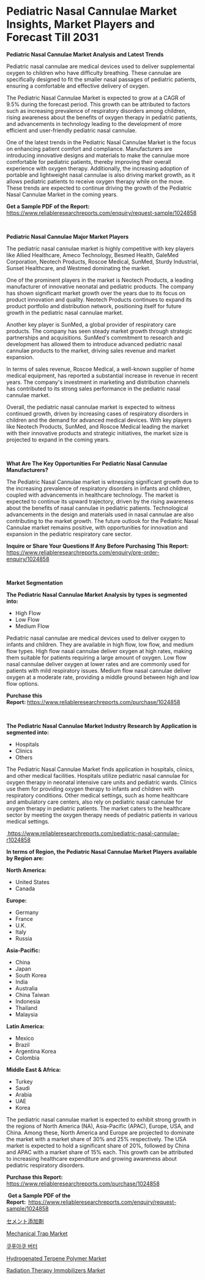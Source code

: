<p><h1>Pediatric Nasal Cannulae Market Insights, Market Players and Forecast Till 2031</h1></p><p><strong>Pediatric Nasal Cannulae Market Analysis and Latest Trends</strong></p>
<p><p>Pediatric nasal cannulae are medical devices used to deliver supplemental oxygen to children who have difficulty breathing. These cannulae are specifically designed to fit the smaller nasal passages of pediatric patients, ensuring a comfortable and effective delivery of oxygen.</p><p>The Pediatric Nasal Cannulae Market is expected to grow at a CAGR of 9.5% during the forecast period. This growth can be attributed to factors such as increasing prevalence of respiratory disorders among children, rising awareness about the benefits of oxygen therapy in pediatric patients, and advancements in technology leading to the development of more efficient and user-friendly pediatric nasal cannulae.</p><p>One of the latest trends in the Pediatric Nasal Cannulae Market is the focus on enhancing patient comfort and compliance. Manufacturers are introducing innovative designs and materials to make the cannulae more comfortable for pediatric patients, thereby improving their overall experience with oxygen therapy. Additionally, the increasing adoption of portable and lightweight nasal cannulae is also driving market growth, as it allows pediatric patients to receive oxygen therapy while on the move. These trends are expected to continue driving the growth of the Pediatric Nasal Cannulae Market in the coming years.</p></p>
<p><strong>Get a Sample PDF of the Report:&nbsp;</strong> <a href="https://www.reliableresearchreports.com/enquiry/request-sample/1024858">https://www.reliableresearchreports.com/enquiry/request-sample/1024858</a></p>
<p>&nbsp;</p>
<p><strong>Pediatric Nasal Cannulae Major Market Players</strong></p>
<p><p>The pediatric nasal cannulae market is highly competitive with key players like Allied Healthcare, Ameco Technology, Besmed Health, GaleMed Corporation, Neotech Products, Roscoe Medical, SunMed, Sturdy Industrial, Sunset Healthcare, and Westmed dominating the market. </p><p>One of the prominent players in the market is Neotech Products, a leading manufacturer of innovative neonatal and pediatric products. The company has shown significant market growth over the years due to its focus on product innovation and quality. Neotech Products continues to expand its product portfolio and distribution network, positioning itself for future growth in the pediatric nasal cannulae market.</p><p>Another key player is SunMed, a global provider of respiratory care products. The company has seen steady market growth through strategic partnerships and acquisitions. SunMed's commitment to research and development has allowed them to introduce advanced pediatric nasal cannulae products to the market, driving sales revenue and market expansion.</p><p>In terms of sales revenue, Roscoe Medical, a well-known supplier of home medical equipment, has reported a substantial increase in revenue in recent years. The company's investment in marketing and distribution channels has contributed to its strong sales performance in the pediatric nasal cannulae market.</p><p>Overall, the pediatric nasal cannulae market is expected to witness continued growth, driven by increasing cases of respiratory disorders in children and the demand for advanced medical devices. With key players like Neotech Products, SunMed, and Roscoe Medical leading the market with their innovative products and strategic initiatives, the market size is projected to expand in the coming years.</p></p>
<p>&nbsp;</p>
<p><strong>What Are The Key Opportunities For Pediatric Nasal Cannulae Manufacturers?</strong></p>
<p><p>The Pediatric Nasal Cannulae market is witnessing significant growth due to the increasing prevalence of respiratory disorders in infants and children, coupled with advancements in healthcare technology. The market is expected to continue its upward trajectory, driven by the rising awareness about the benefits of nasal cannulae in pediatric patients. Technological advancements in the design and materials used in nasal cannulae are also contributing to the market growth. The future outlook for the Pediatric Nasal Cannulae market remains positive, with opportunities for innovation and expansion in the pediatric respiratory care sector.</p></p>
<p><strong>Inquire or Share Your Questions If Any Before Purchasing This Report:</strong> <a href="https://www.reliableresearchreports.com/enquiry/pre-order-enquiry/1024858">https://www.reliableresearchreports.com/enquiry/pre-order-enquiry/1024858</a></p>
<p>&nbsp;</p>
<p><strong>Market Segmentation</strong></p>
<p><strong>The Pediatric Nasal Cannulae Market Analysis by types is segmented into:</strong></p>
<p><ul><li>High Flow</li><li>Low Flow</li><li>Medium Flow</li></ul></p>
<p><p>Pediatric nasal cannulae are medical devices used to deliver oxygen to infants and children. They are available in high flow, low flow, and medium flow types. High flow nasal cannulae deliver oxygen at high rates, making them suitable for patients requiring a large amount of oxygen. Low flow nasal cannulae deliver oxygen at lower rates and are commonly used for patients with mild respiratory issues. Medium flow nasal cannulae deliver oxygen at a moderate rate, providing a middle ground between high and low flow options.</p></p>
<p><strong>Purchase this Report:&nbsp;</strong><a href="https://www.reliableresearchreports.com/purchase/1024858">https://www.reliableresearchreports.com/purchase/1024858</a></p>
<p>&nbsp;</p>
<p><strong>The Pediatric Nasal Cannulae Market Industry Research by Application is segmented into:</strong></p>
<p><ul><li>Hospitals</li><li>Clinics</li><li>Others</li></ul></p>
<p><p>The Pediatric Nasal Cannulae Market finds application in hospitals, clinics, and other medical facilities. Hospitals utilize pediatric nasal cannulae for oxygen therapy in neonatal intensive care units and pediatric wards. Clinics use them for providing oxygen therapy to infants and children with respiratory conditions. Other medical settings, such as home healthcare and ambulatory care centers, also rely on pediatric nasal cannulae for oxygen therapy in pediatric patients. The market caters to the healthcare sector by meeting the oxygen therapy needs of pediatric patients in various medical settings.</p></p>
<p><a href="https://www.reliableresearchreports.com/pediatric-nasal-cannulae-r1024858">&nbsp;https://www.reliableresearchreports.com/pediatric-nasal-cannulae-r1024858</a></p>
<p><strong>In terms of Region, the Pediatric Nasal Cannulae Market Players available by Region are:</strong></p>
<p>
    <p> <strong> North America: </strong>
        <ul>
            <li>United States</li>
            <li>Canada</li>
        </ul>
        </p> 
    <p> <strong> Europe: </strong>
        <ul>
            <li>Germany</li>
            <li>France</li>
            <li>U.K.</li>
            <li>Italy</li>
            <li>Russia</li>
        </ul>
        </p> 
    <p> <strong> Asia-Pacific: </strong>
        <ul>
            <li>China</li>
            <li>Japan</li>
            <li>South Korea</li>
            <li>India</li>
            <li>Australia</li>
            <li>China Taiwan</li>
            <li>Indonesia</li>
            <li>Thailand</li>
            <li>Malaysia</li>
        </ul>
        </p> 
    <p> <strong> Latin America: </strong>
        <ul>
            <li>Mexico</li>
            <li>Brazil</li>
            <li>Argentina Korea</li>
            <li>Colombia</li>
        </ul>
        </p> 
    <p> <strong> Middle East & Africa: </strong>
        <ul>
            <li>Turkey</li>
            <li>Saudi</li>
            <li>Arabia</li>
            <li>UAE</li>
            <li>Korea</li>
        </ul>
    </p>
    </p>
<p><p>The pediatric nasal cannulae market is expected to exhibit strong growth in the regions of North America (NA), Asia-Pacific (APAC), Europe, USA, and China. Among these, North America and Europe are projected to dominate the market with a market share of 30% and 25% respectively. The USA market is expected to hold a significant share of 20%, followed by China and APAC with a market share of 15% each. This growth can be attributed to increasing healthcare expenditure and growing awareness about pediatric respiratory disorders.</p></p>
<p><strong>Purchase this Report: </strong><a href="https://www.reliableresearchreports.com/purchase/1024858">https://www.reliableresearchreports.com/purchase/1024858</a></p>
<p>&nbsp;<strong>Get a Sample PDF of the Report:&nbsp;&nbsp;</strong><a href="https://www.reliableresearchreports.com/enquiry/request-sample/1024858">https://www.reliableresearchreports.com/enquiry/request-sample/1024858</a></p>
<p><strong></strong></p>
<p><p><a href="https://github.com/charm854/Market-Research-Report-List-1/blob/main/760356256608.md">セメント添加剤</a></p><p><a href="https://www.linkedin.com/pulse/decoding-mechanical-trap-market-metrics-share-trends-growth-al7ne">Mechanical Trap Market</a></p><p><a href="https://github.com/TitusBoyer1/Market-Research-Report-List-1/blob/main/652318254917.md">쿠푸아쿠 버터</a></p><p><a href="https://issuu.com/reportprime-2/docs/hydrogenated-terpene-polymer-market-size-2030.pptx">Hydrogenated Terpene Polymer Market</a></p><p><a href="https://github.com/Alonsoolds3wq1d81czn8rbol/Market-Research-Report-List-2/blob/main/radiation-therapy-immobilizers-market.md">Radiation Therapy Immobilizers Market</a></p></p>